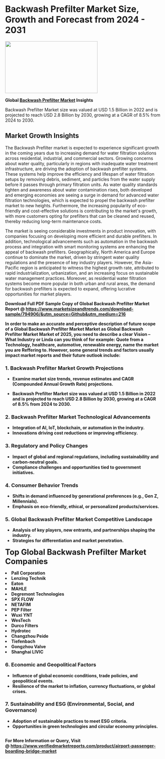 <H1>Backwash Prefilter Market Size, Growth and Forecast from 2024 - 2031</H1><img class="aligncenter size-medium wp-image-584254" src="https://thirdeyenews.in/wp-content/uploads/2024/09/Global-Market-Research-300x168.jpeg" alt="" width="300" height="168" /><p><strong>Global&nbsp;<a href="https://www.marketsizeandtrends.com/download-sample/794906/&amp;utm_source=Github&utm_medium=216">Backwash Prefilter Market</a> Insights</strong></p><p>Backwash Prefilter Market size was valued at USD 1.5 Billion in 2022 and is projected to reach USD 2.8 Billion by 2030, growing at a CAGR of 8.5% from 2024 to 2030.</p><p><h2>Market Growth Insights</h2> <p>The Backwash Prefilter market is expected to experience significant growth in the coming years due to increasing demand for water filtration solutions across residential, industrial, and commercial sectors. Growing concerns about water quality, particularly in regions with inadequate water treatment infrastructure, are driving the adoption of backwash prefilter systems. These systems help improve the efficiency and lifespan of water filtration setups by removing debris, sediment, and particles from the water supply before it passes through primary filtration units. As water quality standards tighten and awareness about water contamination rises, both developed and emerging economies are seeing a surge in demand for advanced water filtration technologies, which is expected to propel the backwash prefilter market to new heights. Furthermore, the increasing popularity of eco-friendly and cost-effective solutions is contributing to the market's growth, with more customers opting for prefilters that can be cleaned and reused, thereby reducing long-term maintenance costs.</p> <p><strong></strong></p> <p>The market is seeing considerable investments in product innovation, with companies focusing on developing more efficient and durable prefilters. In addition, technological advancements such as automation in the backwash process and integration with smart monitoring systems are enhancing the appeal of backwash prefilters. Geographically, North America and Europe continue to dominate the market, driven by stringent water quality regulations and the presence of key industry players. However, the Asia-Pacific region is anticipated to witness the highest growth rate, attributed to rapid industrialization, urbanization, and an increasing focus on sustainable water management practices. Moreover, as residential water filtration systems become more popular in both urban and rural areas, the demand for backwash prefilters is expected to expand, offering lucrative opportunities for market players. <p><strong></p><p><span class=""><strong>Download Full PDF Sample Copy of Global Backwash Prefilter Market Report</strong> @ <a href="https://www.marketsizeandtrends.com/download-sample/794906/&amp;utm_source=Github&utm_medium=216" target="_blank">https://www.marketsizeandtrends.com/download-sample/794906/&amp;utm_source=Github&utm_medium=216</a></span></p><p>In order to make an accurate and perceptive description of future scope of a Global&nbsp;Backwash Prefilter Market Market as Global&nbsp;Backwash Prefilter Market Market of 2025, you need to describe a clear Vision &ndash; What Industry or Linda can you think of for example: Quote from a Technology, healthcare, automotive, renewable energy, name the market you are Reffering to. However, some general trends and factors usually impact market reports and their future outlook include:</p><h3>1.&nbsp;<strong>Backwash Prefilter Market Growth Projections</strong></h3><ul><li>Examine market size trends, revenue estimates and CAGR (Compounded Annual Growth Rate) projections.</li><li><p>Backwash Prefilter Market size was valued at USD 1.5 Billion in 2022 and is projected to reach USD 2.8 Billion by 2030, growing at a CAGR of 8.5% from 2024 to 2030.</p></li></ul><h3>2.&nbsp;<strong>Backwash Prefilter Market Technological Advancements</strong></h3><ul><li>Integration of AI, IoT, blockchain, or automation in the industry.</li><li>Innovations driving cost reductions or improving efficiency.</li></ul><h3>3.&nbsp;<strong>Regulatory and Policy Changes</strong></h3><ul><li>Impact of global and regional regulations, including sustainability and carbon-neutral goals.</li><li>Compliance challenges and opportunities tied to government initiatives.</li></ul><h3>4.&nbsp;<strong>Consumer Behavior Trends</strong></h3><ul><li>Shifts in demand influenced by generational preferences (e.g., Gen Z, Millennials).</li><li>Emphasis on eco-friendly, ethical, or personalized products/services.</li></ul><h3>5.&nbsp;<strong>Global Backwash Prefilter Market Competitive Landscape</strong></h3><ul><li>Analysis of key players, new entrants, and partnerships shaping the industry.</li><li>Strategies for differentiation and market penetration.</li></ul><p data-pm-slice="1 1 []"><span style="color: inherit; font-family: inherit; font-size: 25px;">Top Global Backwash Prefilter Market Companies</span></p><div class="" data-test-id=""><p><li>Pall Corporation</li><li> Lenzing Technik</li><li> Eaton</li><li> MAHLE</li><li> Degremont Technologies</li><li> SPX FLOW</li><li> NETAFIM</li><li> PEP Filter</li><li> Wuxi YNT</li><li> WesTech</li><li> Durco Filters</li><li> Hydrotec</li><li> Changzhou Peide</li><li> Tiefenbach</li><li> Gongzhou Valve</li><li> Shanghai LIVIC</li></p></div><h3>6.&nbsp;<strong>Economic and Geopolitical Factors</strong></h3><ul><li>Influence of global economic conditions, trade policies, and geopolitical events.</li><li>Resilience of the market to inflation, currency fluctuations, or global crises.</li></ul><h3>7.&nbsp;<strong>Sustainability and ESG (Environmental, Social, and Governance)</strong></h3><ul><li>Adoption of sustainable practices to meet ESG criteria.</li><li>Opportunities in green technologies and circular economy principles.</li></ul><h2><strong style="font-size: 14px;">For More Information or Query, Visit @&nbsp;</strong><a style="background-color: #ffffff; font-size: 14px;" href="https://www.marketsizeandtrends.com/report/backwash-prefilter-market/" target="_blank">https://www.verifiedmarketreports.com/product/airport-passenger-boarding-bridge-market</a></h2>
